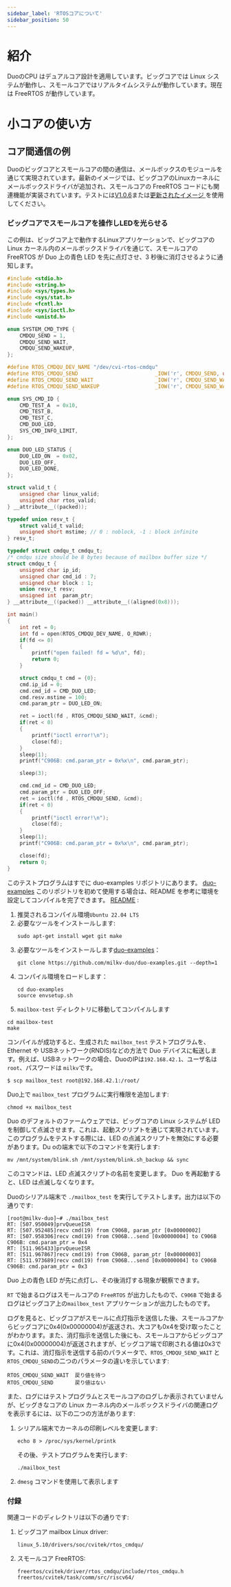 ```yaml
---
sidebar_label: 'RTOSコアについて'
sidebar_position: 50
---
```


# 紹介

DuoのCPU はデュアルコア設計を適用しています。ビッグコアでは Linux システムが動作し、スモールコアではリアルタイムシステムが動作しています。現在は FreeRTOS が動作しています。

# 小コアの使い方

## コア間通信の例
Duoのビッグコアとスモールコアの間の通信は、メールボックスのモジュールを通じて実現されています。最新のイメージでは、ビッグコアのLinuxカーネルにメールボックスドライバが追加され、スモールコアの FreeRTOS コードにも関連機能が実装されています。テストには[V1.0.6](https://github.com/milkv-duo/duo-buildroot-sdk/releases/tag/Duo-V1.0.6)または[更新されたイメージ ](https://github.com/milkv-duo/duo-buildroot-sdk/releases) を使用してください。


### ビッグコアでスモールコアを操作しLEDを光らせる

この例は、ビッグコア上で動作するLinuxアプリケーションで、ビッグコアの Linux カーネル内のメールボックスドライバを通じて、スモールコアの FreeRTOS が Duo 上の青色 LED を先に点灯させ、3 秒後に消灯させるように通知します。

```c
#include <stdio.h>
#include <string.h>
#include <sys/types.h>
#include <sys/stat.h>
#include <fcntl.h>
#include <sys/ioctl.h>
#include <unistd.h>

enum SYSTEM_CMD_TYPE {
	CMDQU_SEND = 1,
	CMDQU_SEND_WAIT,
	CMDQU_SEND_WAKEUP,
};

#define RTOS_CMDQU_DEV_NAME "/dev/cvi-rtos-cmdqu"
#define RTOS_CMDQU_SEND                         _IOW('r', CMDQU_SEND, unsigned long)
#define RTOS_CMDQU_SEND_WAIT                    _IOW('r', CMDQU_SEND_WAIT, unsigned long)
#define RTOS_CMDQU_SEND_WAKEUP                  _IOW('r', CMDQU_SEND_WAKEUP, unsigned long)

enum SYS_CMD_ID {
    CMD_TEST_A  = 0x10,
    CMD_TEST_B,
    CMD_TEST_C,
    CMD_DUO_LED,
    SYS_CMD_INFO_LIMIT,
};

enum DUO_LED_STATUS {
	DUO_LED_ON	= 0x02,
	DUO_LED_OFF,
    DUO_LED_DONE,
};

struct valid_t {
	unsigned char linux_valid;
	unsigned char rtos_valid;
} __attribute__((packed));

typedef union resv_t {
	struct valid_t valid;
	unsigned short mstime; // 0 : noblock, -1 : block infinite
} resv_t;

typedef struct cmdqu_t cmdqu_t;
/* cmdqu size should be 8 bytes because of mailbox buffer size */
struct cmdqu_t {
	unsigned char ip_id;
	unsigned char cmd_id : 7;
	unsigned char block : 1;
	union resv_t resv;
	unsigned int  param_ptr;
} __attribute__((packed)) __attribute__((aligned(0x8)));

int main()
{
    int ret = 0;
    int fd = open(RTOS_CMDQU_DEV_NAME, O_RDWR);
    if(fd <= 0)
    {
        printf("open failed! fd = %d\n", fd);
        return 0;
    }

    struct cmdqu_t cmd = {0};
    cmd.ip_id = 0;
    cmd.cmd_id = CMD_DUO_LED;
    cmd.resv.mstime = 100;
    cmd.param_ptr = DUO_LED_ON;

    ret = ioctl(fd , RTOS_CMDQU_SEND_WAIT, &cmd);
    if(ret < 0)
    {
        printf("ioctl error!\n");
        close(fd);
    }
    sleep(1);
    printf("C906B: cmd.param_ptr = 0x%x\n", cmd.param_ptr);

    sleep(3);

    cmd.cmd_id = CMD_DUO_LED;
    cmd.param_ptr = DUO_LED_OFF;
    ret = ioctl(fd , RTOS_CMDQU_SEND, &cmd);
    if(ret < 0)
    {
        printf("ioctl error!\n");
        close(fd);
    }
    sleep(1);
    printf("C906B: cmd.param_ptr = 0x%x\n", cmd.param_ptr);

    close(fd);
    return 0;
}
```

このテストプログラムはすでに duo-examples リポジトリにあります。 [duo-examples](https://github.com/milkv-duo/duo-examples/tree/main/mailbox-test) このリポジトリを初めて使用する場合は、README を参考に環境を設定してコンパイルを完了できます。 [README](https://github.com/milkv-duo/duo-examples/blob/main/README-zh.md) :

1. 推奨されるコンパイル環境`Ubuntu 22.04 LTS`
2. 必要なツールをインストールします:
   ```
   sudo apt-get install wget git make
   ``` 
3. 必要なツールをインストールします[duo-examples](https://github.com/milkv-duo/duo-examples)：
   ```
   git clone https://github.com/milkv-duo/duo-examples.git --depth=1
   ```
4. コンパイル環境をロードします：
   ```
   cd duo-examples
   source envsetup.sh
   ```
5.  `mailbox-test` ディレクトリに移動してコンパイルします
   ```
   cd mailbox-test
   make
   ```


コンパイルが成功すると、生成された `mailbox_test` テストプログラムを、Ethernet や USBネットワーク(RNDIS)などの方法で Duo デバイスに転送します。例えば、USBネットワークの場合、DuoのIPは`192.168.42.1`、ユーザ名は  `root`、パスワードは `milkv`です。
```
$ scp mailbox_test root@192.168.42.1:/root/
```

Duo上で `mailbox_test` プログラムに実行権限を追加します:
```
chmod +x mailbox_test
```

Duo のデフォルトのファームウェアでは、ビッグコアの Linux システムが LED を制御して点滅させます。これは、起動スクリプトを通じて実現されています。このプログラムをテストする際には、LED の点滅スクリプトを無効にする必要があります。Du oの端末で以下のコマンドを実行します:

```
mv /mnt/system/blink.sh /mnt/system/blink.sh_backup && sync
```


このコマンドは、LED 点滅スクリプトの名前を変更します。 Duo を再起動すると、LED は点滅しなくなります。

Duoのシリアル端末で `./mailbox_test`  を実行してテストします。出力は以下の通りです:
```
[root@milkv-duo]~# ./mailbox_test 
RT: [507.950049]prvQueueISR
RT: [507.952485]recv cmd(19) from C906B, param_ptr [0x00000002]
RT: [507.958306]recv cmd(19) from C906B...send [0x00000004] to C906B
C906B: cmd.param_ptr = 0x4
RT: [511.965433]prvQueueISR
RT: [511.967867]recv cmd(19) from C906B, param_ptr [0x00000003]
RT: [511.973689]recv cmd(19) from C906B...send [0x00000004] to C906B
C906B: cmd.param_ptr = 0x3
```

Duo 上の青色 LED が先に点灯し、その後消灯する現象が観察できます。

`RT` で始まるログはスモールコアの `FreeRTOS` が出力したもので、`C906B` で始まるログはビッグコア上の`mailbox_test`  アプリケーションが出力したものです。

ログを見ると、ビッグコアがスモールに点灯指示を送信した後、スモールコアからビッグコアに0x4(0x00000004)が返送され、大コアも0x4を受け取ったことがわかります。また、消灯指示を送信した後にも、スモールコアからビッグコアに0x4(0x00000004)が返送されますが、ビッグコア端で印刷される値は0x3です。これは、消灯指示を送信する前のパラメータで、`RTOS_CMDQU_SEND_WAIT` と`RTOS_CMDQU_SEND`の二つのパラメータの違いを示しています:
```
RTOS_CMDQU_SEND_WAIT  戻り値を待つ
RTOS_CMDQU_SEND       戻り値はない
```

また、ログにはテストプログラムとスモールコアのログしか表示されていませんが、ビッグきなコアの Linux カーネル内のメールボックスドライバの関連ログを表示するには、以下の二つの方法があります:

1. シリアル端末でカーネルの印刷レベルを変更します:
   ```
   echo 8 > /proc/sys/kernel/printk
   ```
   その後、テストプログラムを実行します:
   ```
   ./mailbox_test 
   ```
2. `dmesg` コマンドを使用して表示します

### 付録
関連コードのディレクトリは以下の通りです:

1. ビッグコア mailbox Linux driver:
   ```
   linux_5.10/drivers/soc/cvitek/rtos_cmdqu/
   ```
2. スモールコア FreeRTOS:
   ```
   freertos/cvitek/driver/rtos_cmdqu/include/rtos_cmdqu.h
   freertos/cvitek/task/comm/src/riscv64/
   ```
